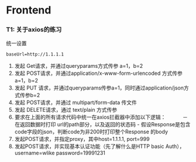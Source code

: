 # Frontend

### T1: 关于axios的练习

统一设置
```
baseUrl=http://1.1.1.1
```

1. 发起 Get请求，并通过queryparams方式传参 a=1，b=2
2. 发起 POST请求，并通过application/x-www-form-urlencoded 方式传参  a=1，b=2
3. 发起 PUT 请求，并通过queryparams传参a=1，同时通过application/json方式传参b=2
4. 发起 POST请求，并通过 multipart/form-data 传文件
5. 发起 DELETE请求，通过 text/plain 方式传参
6. 要求在上面的所有请求代码中统一在axios拦截器中添加以下逻辑：
　　　－　在返回数据时打印 url的path部分，以及返回的状态码
           -    假设Response是包含code字段的json，判断code为非200时打印整个Response 的body
7. 发起POST请求，并指定proxy，其中host=1.1.1.1, port=999
8. 发起POST请求，并实现基本认证功能（先了解什么是HTTP basic Auth），username=wlike   password=19991231
